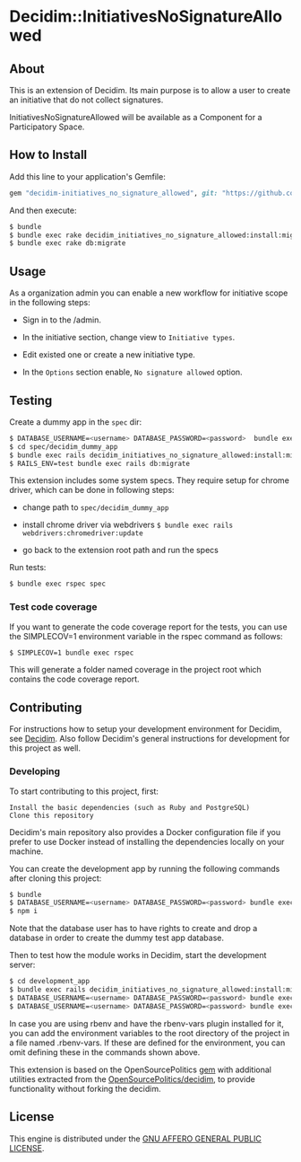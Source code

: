 # Decidim::InitiativesNoSignatureAllowed

## About

This is an extension of Decidim. Its main purpose is to allow a user to create an initiative
that do not collect signatures.

InitiativesNoSignatureAllowed will be available as a Component for a Participatory Space.

## How to Install

Add this line to your application's Gemfile:

```ruby
gem "decidim-initiatives_no_signature_allowed", git: "https://github.com/belighted/decidim-module-initiatives_nosignature_allowed.git"
```

And then execute:

```bash
$ bundle
$ bundle exec rake decidim_initiatives_no_signature_allowed:install:migrations
$ bundle exec rake db:migrate
```

## Usage

As a organization admin you can enable a new workflow for initiative scope in the following steps:

* Sign in to the /admin.

* In the initiative section, change view  to `Initiative types`.

* Edit existed one or create a new initiative type.

* In the `Options` section enable, `No signature allowed` option.

## Testing

Create a dummy app in the `spec` dir:

```bash
$ DATABASE_USERNAME=<username> DATABASE_PASSWORD=<password>  bundle exec rails decidim:generate_external_test_app
$ cd spec/decidim_dummy_app
$ bundle exec rails decidim_initiatives_no_signature_allowed:install:migrations
$ RAILS_ENV=test bundle exec rails db:migrate
```

This extension includes some system specs. They require setup for chrome driver, which can be done in following steps:

* change path to `spec/decidim_dummy_app`

* install chrome driver via webdrivers `$ bundle exec rails webdrivers:chromedriver:update`

* go back to the extension root path and run the specs

Run tests:

```bash
$ bundle exec rspec spec
```

### Test code coverage

If you want to generate the code coverage report for the tests, you can use the SIMPLECOV=1
environment variable in the rspec command as follows:

```bash
$ SIMPLECOV=1 bundle exec rspec
```

This will generate a folder named coverage in the project root which contains the code coverage report.

## Contributing

For instructions how to setup your development environment for Decidim, see [Decidim](https://github.com/decidim/decidim).
Also follow Decidim's general instructions for development for this project as well.

### Developing

To start contributing to this project, first:

    Install the basic dependencies (such as Ruby and PostgreSQL)
    Clone this repository

Decidim's main repository also provides a Docker configuration file if you prefer to use Docker instead of installing the dependencies locally on your machine.

You can create the development app by running the following commands after cloning this project:

```bash
$ bundle
$ DATABASE_USERNAME=<username> DATABASE_PASSWORD=<password> bundle exec rails decidim:generate_external_development_app
$ npm i
```

Note that the database user has to have rights to create and drop a database in order to create the dummy test app database.

Then to test how the module works in Decidim, start the development server:

```bash
$ cd development_app
$ bundle exec rails decidim_initiatives_no_signature_allowed:install:migrations
$ DATABASE_USERNAME=<username> DATABASE_PASSWORD=<password> bundle exec rails db:migrate
$ DATABASE_USERNAME=<username> DATABASE_PASSWORD=<password> bundle exec rails s
```

In case you are using rbenv and have the rbenv-vars plugin installed for it,
you can add the environment variables to the root directory of the project in a file named .rbenv-vars.
If these are defined for the environment, you can omit defining these in the commands shown above.

This extension is based on the OpenSourcePolitics [gem](https://github.com/OpenSourcePolitics/decidim-module-initiatives_nosignature_allowed) with additional utilities
extracted from the [OpenSourcePolitics/decidim](https://github.com/OpenSourcePolitics/decidim/tree/alt/petition_merge),
to provide functionality without forking the decidim.

## License

This engine is distributed under the [GNU AFFERO GENERAL PUBLIC LICENSE](LICENSE-AGPLv3.txt).
